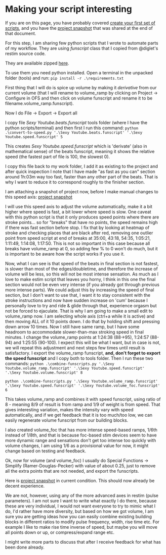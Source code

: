# Making your script interesting

If you are on this page, you have probably covered [create your first set of scripts](02_creating_your_first_set_of_scripts.md), and you have the [project snapshot](Sexy_Youtube_3.ofsp) that was shared at the end of that document.

For this step, I am sharing few python scripts that I wrote to automate parts of my workflow. They are using *funscript* class that I copied from @diglet's restim source code.

They are available zipped [here](tools.zip).

To use them you need python installed. Open a terminal in the unpacked folder (tools) and run:
`pip install -r .\requirements.txt`

First thing that I will do is spice up volume by making it *derivative* from our current volume (that I will rename to volume_ramp by clicking on Project -> Configure in OFS and then click on volume funscript and rename it to be filename.volume_ramp.funscript).

Now I do File -> Export -> Export all

I copy file *Sexy Youtube.beats.funscript* tools folder (where I have the python scripts/terminal) and then first I run this command:
`python .\convert-to-speed.py '.\Sexy Youtube.beats.funscript' '.\Sexy Youtube.speed.funscript' 5`

This creates *Sexy Youtube.speed.funscript* which is 'derivate' (also in mathematical sense) of the beats funscript, meaning it shows the relative speed (the fastest part of file is 100, the slowest 0).

I copy this file back to my work folder, I add it as existing to the project and after quick inspection I note that I have made "as fast as you can" section around 1h:03m way too fast, faster than any other part of the beats. That is why I want to reduce it to correspond roughly to the finisher section.

I am attaching a snapshot of project now, before I make manual changes to this speed axis: [project snapshot](Sexy_Youtube_4.ofsp)

I will use this speed axis to adjust the volume automatically, make it a bit higher where speed is fast, a bit lower where speed is slow. One caveat with this python script is that it only produces speed points where there are stroke points... so for "breaks" that have no points, the speed remains high if there was fast section before stop. I fix that by looking at heatmap of stroke and checking places that are black after red, removing one outlier point from speed script at end of breaks at 35:00, 43:18, 54:35, 1:05:21, 1:11:49, 1:14:08, 1:17:50. This is not so important in this case because all breaks have volume_ramp at 0, so adding few % to 0 won't do much, but it is important to be aware how the script works if you use it.

Now, what I can see is that speed of the beats in final section is not fastest, is slower than most of the edges/doubletime, and therefore the increase of volume will be less, so this will not be most intense sensation. As much as I love to make estim script that leaves you horny, I think in this one the final section would not be even very intense (if you already got through previous more intense parts). 
We could adjust this by increasing the speed of final section, but I don't want to use that, I want it to stay consistent with the stroke instructions and now have sudden increase on 'cum' because I personally love to try and ride & glide through that, experience orgasm but not be forced to ejaculate.
That is why I am going to make a small edit to volume_ramp now. I am selecting whole axis (ctrl+a while it is active) and then moving ALL of it 10 points down. I do that by holding shift and pressing down arrow 10 times. Now I still have same ramp, but I have some headroom to accommodate slower-than-max stroking speed in final minutes. 
I change the volume_ramp points at 1:24:38 (88->95), 1:24:57 (88-94) and 1:25:55 (90-100). I expect this will be what I want, but in case is not, we will repeat this adjustment and next steps few times until result is satisfactory.
I export the volume_ramp funscript, **and, don't forget to export the speed funscript** and I copy both to tools folder.
Then I run these two commands:
`python .\combine-funscripts.py '.\Sexy Youtube.volume_ramp.funscript' '.\Sexy Youtube.speed.funscript' '.\Sexy Youtube.volume.funscript' 8`

`python .\combine-funscripts.py '.\Sexy Youtube.volume_ramp.funscript' '.\Sexy Youtube.speed.funscript' '.\Sexy Youtube.volume_foc.funscript' 6`

This takes volume_ramp and combines it with speed funscript, using ratio of 8 - meaning 8/9 of result is from ramp and 1/9 of weight is from speed. That gives interesting variation, makes the intensity vary with speed automatically, and if we get feedback that it is too much/too low, we can easily regenerate volume funscript from our building blocks.

I also created volume_foc that has more intense speed-based ramps, 1/6th instead of 1/8th, and that is because foc-based stim devices seem to have more dynamic range and sensations don't get too intense too quickly with volume changes, I am using 1/6 as a provisional value for now, it might change based on testing and feedback.

Ok, now for volume (and volume_foc) I usually do Special Functions -> Simplify (Ramer-Douglas-Pecker) with value of about 0.25, just to remove all the extra points that are not needed, and export the funscripts.

Here is [project snapshot](Sexy_Youtube_5.ofsp) in current condition. This should now already be decent experience.

We are not, however, using any of the more advanced axes in restim (pulse parameters). I am not sure I want to write what exactly I do there, because these are very individual, I would not want everyone to try to mimic what I do, I'd rather have more diversity, but based on how we got volume, I am sure you are getting ideas how you can easily combine existing building blocks in different ratios to modify pulse frequency, width, rise time etc. For example I like to make rise time inverse of speed, but maybe you will move all points down or up, or compress/expand range etc.

I might write more parts to discuss that after I receive feedback for what has been done already.


